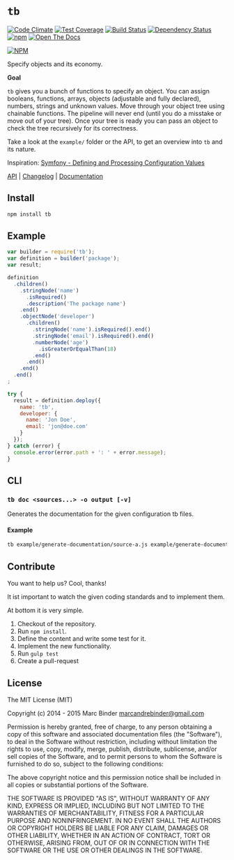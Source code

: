 `tb`
====
[![Code Climate](https://codeclimate.com/github/MrBoolean/tb/badges/gpa.svg)](https://codeclimate.com/github/MrBoolean/tb) [![Test Coverage](https://codeclimate.com/github/MrBoolean/tb/badges/coverage.svg)](https://codeclimate.com/github/MrBoolean/tb) [![Build Status](https://travis-ci.org/MrBoolean/tb.svg?branch=master)](https://travis-ci.org/MrBoolean/tb) [![Dependency Status](https://gemnasium.com/MrBoolean/tb.svg)](https://gemnasium.com/MrBoolean/tb) [![npm](https://img.shields.io/npm/v/tb.svg)](https://npmjs.org/tb) [![Open The Docs](https://img.shields.io/badge/open-the%20docs-1abc9c.svg)](http://mrboolean.github.io/tb/)

[![NPM](https://nodei.co/npm/tb.png?downloads=true)](https://nodei.co/npm/tb/)

Specify objects and its economy.

**Goal**

`tb` gives you a bunch of functions to specify an object. You can assign booleans, functions, arrays, objects (adjustable and fully declared), numbers, strings and unknown values. Move through your object tree using chainable functions. The pipeline will never end (until you do a misstake or move out of your tree). Once your tree is ready you can pass an object to check the tree recursively for its correctness.

Take a look at the `example/` folder or the API, to get an overview into `tb` and its nature.

Inspiration: [Symfony - Defining and Processing Configuration Values](http://symfony.com/doc/current/components/config/definition.html)

[API](https://github.com/MrBoolean/tb/blob/master/API.md) | [Changelog](https://github.com/MrBoolean/tb/blob/master/Changelog.md) | [Documentation](http://mrboolean.github.io/tb/)

## Install
```bash
npm install tb
```

## Example
```javascript
var builder = require('tb');
var definition = builder('package');
var result;

definition
  .children()
    .stringNode('name')
      .isRequired()
      .description('The package name')
    .end()
    .objectNode('developer')
      .children()
        .stringNode('name').isRequired().end()
        .stringNode('email').isRequired().end()
        .numberNode('age')
          .isGreaterOrEqualThan(18)
        .end()
      .end()
    .end()
  .end()
;

try {
  result = definition.deploy({
    name: 'tb',
    developer: {
      name: 'Jon Doe',
      email: 'jon@doe.com'
    }
  });
} catch (error) {
  console.error(error.path + ': ' + error.message);
}
```

## CLI
### `tb doc <sources...> -o output [-v]`
Generates the documentation for the given configuration tb files.

#### Example
```bash
tb example/generate-documentation/source-a.js example/generate-documentation/source-b.js -o dist/generated-documentation -v
```

## Contribute
You want to help us? Cool, thanks!

It ist important to watch the given coding standards and to implement them.

At bottom it is very simple.

1. Checkout of the repository.
2. Run `npm install`.
3. Define the content and write some test for it.
4. Implement the new functionality.
5. Run `gulp test`
6. Create a pull-request

## License
The MIT License (MIT)

Copyright (c) 2014 - 2015 Marc Binder <marcandrebinder@gmail.com>

Permission is hereby granted, free of charge, to any person obtaining a copy of this software and associated documentation files (the "Software"), to deal in the Software without restriction, including without limitation the rights to use, copy, modify, merge, publish, distribute, sublicense, and/or sell copies of the Software, and to permit persons to whom the Software is furnished to do so, subject to the following conditions:

The above copyright notice and this permission notice shall be included in all copies or substantial portions of the Software.

THE SOFTWARE IS PROVIDED "AS IS", WITHOUT WARRANTY OF ANY KIND, EXPRESS OR IMPLIED, INCLUDING BUT NOT LIMITED TO THE WARRANTIES OF MERCHANTABILITY, FITNESS FOR A PARTICULAR PURPOSE AND NONINFRINGEMENT. IN NO EVENT SHALL THE AUTHORS OR COPYRIGHT HOLDERS BE LIABLE FOR ANY CLAIM, DAMAGES OR OTHER LIABILITY, WHETHER IN AN ACTION OF CONTRACT, TORT OR OTHERWISE, ARISING FROM, OUT OF OR IN CONNECTION WITH THE SOFTWARE OR THE USE OR OTHER DEALINGS IN THE SOFTWARE.
